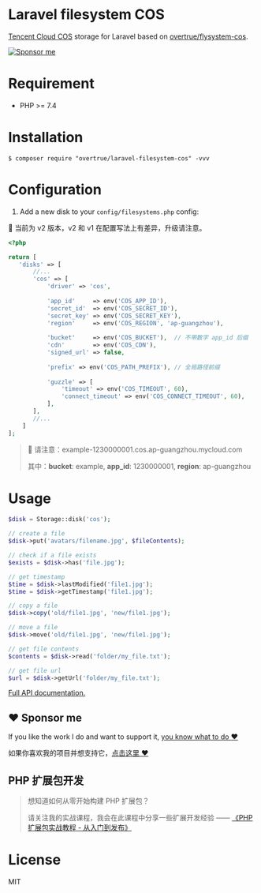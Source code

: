 # Laravel filesystem COS 

[Tencent Cloud COS](https://cloud.tencent.com/product/cos) storage for Laravel based on [overtrue/flysystem-cos](https://github.com/overtrue/flysystem-cos).

[![Sponsor me](https://raw.githubusercontent.com/overtrue/overtrue/master/sponsor-me-button-s.svg)](https://github.com/sponsors/overtrue)

# Requirement

- PHP >= 7.4

# Installation

```shell
$ composer require "overtrue/laravel-filesystem-cos" -vvv
```

# Configuration

1. Add a new disk to your `config/filesystems.php` config:

🚨 当前为 v2 版本，v2 和 v1 在配置写法上有差异，升级请注意。

 ```php
 <?php

 return [
    'disks' => [
        //...
        'cos' => [
            'driver' => 'cos',
            
            'app_id'     => env('COS_APP_ID'),
            'secret_id'  => env('COS_SECRET_ID'),
            'secret_key' => env('COS_SECRET_KEY'),
            'region'     => env('COS_REGION', 'ap-guangzhou'),
            
            'bucket'     => env('COS_BUCKET'),  // 不带数字 app_id 后缀
            'cdn'        => env('COS_CDN'),
            'signed_url' => false,
            
            'prefix' => env('COS_PATH_PREFIX'), // 全局路径前缀
            
            'guzzle' => [
                'timeout' => env('COS_TIMEOUT', 60),
                'connect_timeout' => env('COS_CONNECT_TIMEOUT', 60),
            ],
        ],
        //...
     ]
 ];
 ```

> 🚨 请注意：example-1230000001.cos.ap-guangzhou.mycloud.com
>
> 其中：**bucket**: example, **app_id**: 1230000001, **region**: ap-guangzhou

# Usage

```php
$disk = Storage::disk('cos');

// create a file
$disk->put('avatars/filename.jpg', $fileContents);

// check if a file exists
$exists = $disk->has('file.jpg');

// get timestamp
$time = $disk->lastModified('file1.jpg');
$time = $disk->getTimestamp('file1.jpg');

// copy a file
$disk->copy('old/file1.jpg', 'new/file1.jpg');

// move a file
$disk->move('old/file1.jpg', 'new/file1.jpg');

// get file contents
$contents = $disk->read('folder/my_file.txt');

// get file url
$url = $disk->getUrl('folder/my_file.txt');
```

[Full API documentation.](http://flysystem.thephpleague.com/api/)

## :heart: Sponsor me 

If you like the work I do and want to support it, [you know what to do :heart:](https://github.com/sponsors/overtrue)

如果你喜欢我的项目并想支持它，[点击这里 :heart:](https://github.com/sponsors/overtrue)

## PHP 扩展包开发

> 想知道如何从零开始构建 PHP 扩展包？
>
> 请关注我的实战课程，我会在此课程中分享一些扩展开发经验 —— [《PHP 扩展包实战教程 - 从入门到发布》](https://learnku.com/courses/creating-package)


# License

MIT
